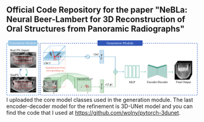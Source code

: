 ## Official Code Repository for the paper "NeBLa: Neural Beer-Lambert for 3D Reconstruction of Oral Structures from Panoramic Radiographs"
![model](./model.png) 
I uploaded the core model classes used in the generation module. The last encoder-decoder model for the refinement is 3D-UNet model and you can find the code that I used at https://github.com/wolny/pytorch-3dunet.
